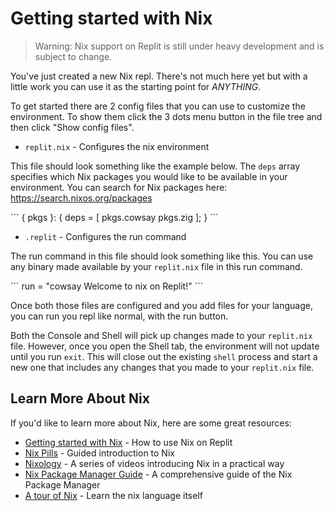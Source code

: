 # Getting started with Nix

> Warning: Nix support on Replit is still under heavy development and is subject to change.

You've just created a new Nix repl. There's not much here yet but with a little work you can use it as the starting point for *ANYTHING*.

To get started there are 2 config files that you can use to customize the environment. To show them click the 3 dots menu button in the file tree and then click "Show config files".

* `replit.nix` - Configures the nix environment

This file should look something like the example below. The `deps` array specifies which Nix packages you would like to be available in your environment. You can search for Nix packages here: https://search.nixos.org/packages

\```
{ pkgs }: {
	deps = [
		pkgs.cowsay
		pkgs.zig
	];
}
\```

* `.replit` - Configures the run command

The run command in this file should look something like this. You can use any binary made available by your `replit.nix` file in this run command.

\```
run = "cowsay Welcome to nix on Replit!"
\```

Once both those files are configured and you add files for your language, you can run you repl like normal, with the run button.

Both the Console and Shell will pick up changes made to your `replit.nix` file. However, once you open the Shell tab, the environment will not update until you run `exit`. This will close out the existing `shell` process and start a new one that includes any changes that you made to your `replit.nix` file.

## Learn More About Nix

If you'd like to learn more about Nix, here are some great resources:

* [Getting started with Nix](https://docs.replit.com/programming-ide/getting-started-nix) - How to use Nix on Replit
* [Nix Pills](https://nixos.org/guides/nix-pills/) - Guided introduction to Nix
* [Nixology](https://www.youtube.com/playlist?list=PLRGI9KQ3_HP_OFRG6R-p4iFgMSK1t5BHs) - A series of videos introducing Nix in a practical way
* [Nix Package Manager Guide](https://nixos.org/manual/nix/stable/) - A comprehensive guide of the Nix Package Manager
* [A tour of Nix](https://nixcloud.io/tour) - Learn the nix language itself
